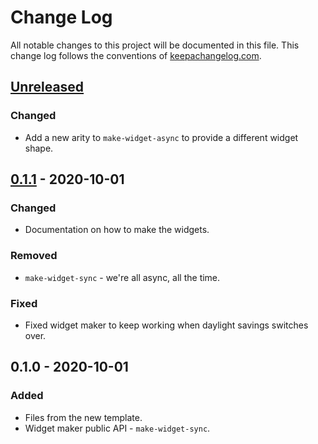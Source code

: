 # Change Log
All notable changes to this project will be documented in this file. This change log follows the conventions of [keepachangelog.com](http://keepachangelog.com/).

## [Unreleased]
### Changed
- Add a new arity to `make-widget-async` to provide a different widget shape.

## [0.1.1] - 2020-10-01
### Changed
- Documentation on how to make the widgets.

### Removed
- `make-widget-sync` - we're all async, all the time.

### Fixed
- Fixed widget maker to keep working when daylight savings switches over.

## 0.1.0 - 2020-10-01
### Added
- Files from the new template.
- Widget maker public API - `make-widget-sync`.

[Unreleased]: https://github.com/your-name/babycrawl/compare/0.1.1...HEAD
[0.1.1]: https://github.com/your-name/babycrawl/compare/0.1.0...0.1.1
